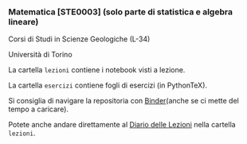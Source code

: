 ### Matematica [STE0003] (solo parte di statistica e algebra lineare)

Corsi di Studi in Scienze Geologiche (L-34)

Università di Torino

La cartella `lezioni` contiene i notebook visti a lezione.

La cartella `esercizi` contiene fogli di esercizi (in PythonTeX).

Si consiglia di navigare la repositoria con [Binder](https://mybinder.org/v2/gh/domenicozambella/Geo20/master)(anche se ci mette del tempo a caricare).

Potete anche andare direttamente al [Diario delle Lezioni](https://mybinder.org/v2/gh/domenicozambella/Geo20/master?filepath=lezioni/00_DiarioLezioni.ipynb) nella cartella `lezioni`. 
